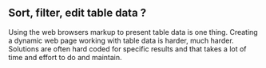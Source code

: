 Sort, filter, edit table data ?
--

Using the web browsers markup to present table data is one thing. Creating a dynamic web page working with table data is harder, much harder.  
Solutions are often hard coded for specific results and that takes a lot of time and effort to do and maintain. 


